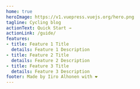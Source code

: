 ```yaml
---
home: true
heroImage: https://v1.vuepress.vuejs.org/hero.png
tagline: Cycling blog
actionText: Quick Start →
actionLink: /guide/
features:
- title: Feature 1 Title
  details: Feature 1 Description
- title: Feature 2 Title
  details: Feature 2 Description
- title: Feature 3 Title
  details: Feature 3 Description
footer: Made by Iiro Alhonen with ❤️
---
```

